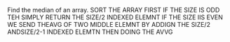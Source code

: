 Find the median of an array.
SORT THE ARRAY FIRST
IF THE SIZE IS ODD TEH SIMPLY RETURN THE SIZE/2 INDEXED ELEMNT
IF THE SIZE IIS EVEN WE SEND THEAVG OF TWO MIDDLE ELEMNT BY ADDIGN THE SIZE/2 ANDSIZE/2-1 INDEXED ELEMTN THEN DOING THE AVVG
